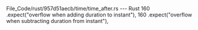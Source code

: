 File_Code/rust/957d51aecb/time/time_after.rs --- Rust
160                        .expect("overflow when adding duration to instant"),                                                                              160                        .expect("overflow when subtracting duration from instant"),

